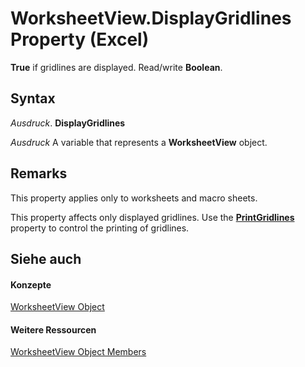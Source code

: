 
# WorksheetView.DisplayGridlines Property (Excel)

 **True** if gridlines are displayed. Read/write **Boolean**.


## Syntax

 _Ausdruck_. **DisplayGridlines**

 _Ausdruck_ A variable that represents a **WorksheetView** object.


## Remarks

This property applies only to worksheets and macro sheets.

This property affects only displayed gridlines. Use the  **[PrintGridlines](9a92c157-046a-00b5-3813-a5c924ac42b9.md)** property to control the printing of gridlines.


## Siehe auch


#### Konzepte


[WorksheetView Object](9af65167-f9de-5c4f-6005-8debf96e54de.md)
#### Weitere Ressourcen


[WorksheetView Object Members](http://msdn.microsoft.com/library/9f5c80ec-4f28-7e6e-ad01-fcfd7a33414c%28Office.15%29.aspx)